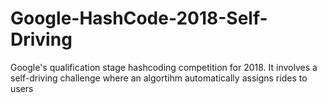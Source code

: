 # Google-HashCode-2018-Self-Driving
Google's qualification stage hashcoding competition for 2018. It involves a self-driving challenge where an algortihm automatically assigns rides to users
